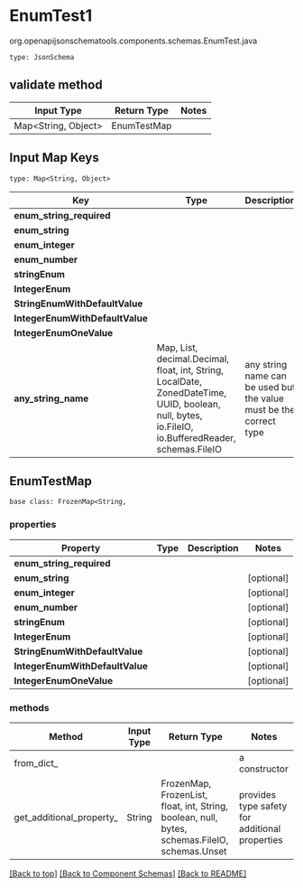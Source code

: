 # EnumTest1
org.openapijsonschematools.components.schemas.EnumTest.java
```
type: JsonSchema
```

## validate method
| Input Type | Return Type | Notes |
| ---------- | ----------- | ----- |
| Map<String, Object> | EnumTestMap | |

## Input Map Keys
```
type: Map<String, Object>
```
Key | Type |  Description | Notes
------------ | ------------- | ------------- | -------------
**enum_string_required** |  |  |
**enum_string** |  |  | [optional]
**enum_integer** |  |  | [optional]
**enum_number** |  |  | [optional]
**stringEnum** |  |  | [optional]
**IntegerEnum** |  |  | [optional]
**StringEnumWithDefaultValue** |  |  | [optional]
**IntegerEnumWithDefaultValue** |  |  | [optional]
**IntegerEnumOneValue** |  |  | [optional]
**any_string_name** | Map, List, decimal.Decimal, float, int, String, LocalDate, ZonedDateTime, UUID, boolean, null, bytes, io.FileIO, io.BufferedReader, schemas.FileIO | any string name can be used but the value must be the correct type | [optional]

## EnumTestMap
```
base class: FrozenMap<String, 
```

### properties
Property | Type | Description | Notes
-------- | ---- | ----------- | -----
**enum_string_required** |  |  |
**enum_string** |  |  | [optional]
**enum_integer** |  |  | [optional]
**enum_number** |  |  | [optional]
**stringEnum** |  |  | [optional]
**IntegerEnum** |  |  | [optional]
**StringEnumWithDefaultValue** |  |  | [optional]
**IntegerEnumWithDefaultValue** |  |  | [optional]
**IntegerEnumOneValue** |  |  | [optional]

### methods
Method | Input Type | Return Type | Notes
------ | ---------- | ----------- | ------
from_dict_ |  |  | a constructor
get_additional_property_ | String | FrozenMap, FrozenList, float, int, String, boolean, null, bytes, schemas.FileIO, schemas.Unset | provides type safety for additional properties

[[Back to top]](#top) [[Back to Component Schemas]](../../../README.md#Component-Schemas) [[Back to README]](../../../README.md)
